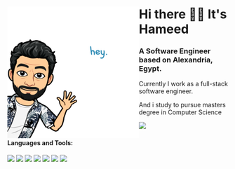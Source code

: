 <div style="flex-direction:row;">
<div><img align="left" src="https://github.com/7ameed/7ameed/blob/master/hey.png" width="300"></div>
<div>
</div>
<h1>Hi there 👋🏼 It's Hameed</h1>
<h3> A Software Engineer based on Alexandria, Egypt. </h3>

<p> Currently I work as a full-stack software engineer. </p>
<p> And i study to pursue masters degree in Computer Science </p>
</div>

<div >
<img src="https://github-readme-stats.vercel.app/api?username=7ameed&show_icons=true&hide_border=true" >
</div>

<div width="100%">
<h4> Languages and Tools: </h4>
<p>
  <img src="https://media3.giphy.com/media/kdFc8fubgS31b8DsVu/giphy.webp" width="50">
  <img src="https://media.giphy.com/media/SU2ic3wTfuC6JhD1lA/giphy.gif" width="50">
  <img src="https://media3.giphy.com/media/ln7z2eWriiQAllfVcn/200w.webp" width="50">
  <img src="https://i.giphy.com/media/LMt9638dO8dftAjtco/200.webp" width="50">
  <img src="https://i.giphy.com/media/eNAsjO55tPbgaor7ma/200w.webp" width="50">
  <img src="https://media.giphy.com/media/kH1DBkPNyZPOk0BxrM/giphy.gif" width="100">
  <img src="https://i.giphy.com/media/IdyAQJVN2kVPNUrojM/200.webp" width="50">
</p>
</div>
